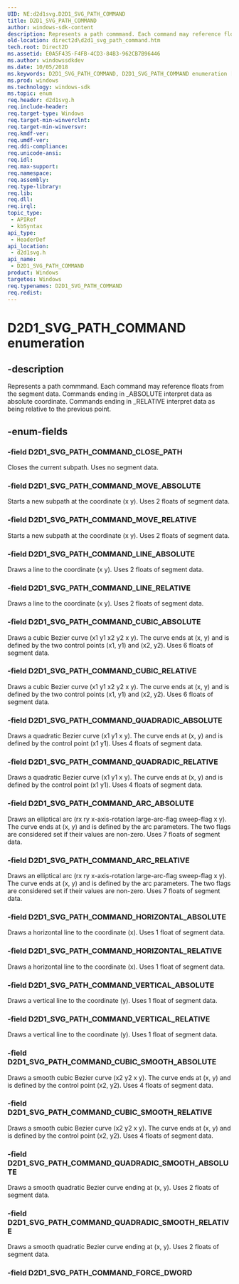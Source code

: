 ```yaml
---
UID: NE:d2d1svg.D2D1_SVG_PATH_COMMAND
title: D2D1_SVG_PATH_COMMAND
author: windows-sdk-content
description: Represents a path commmand. Each command may reference floats from the segment data. Commands ending in _ABSOLUTE interpret data as absolute coordinate. Commands ending in _RELATIVE interpret data as being relative to the previous point.
old-location: direct2d\d2d1_svg_path_command.htm
tech.root: Direct2D
ms.assetid: E0A5F435-F4FB-4CD3-84B3-962CB7B96446
ms.author: windowssdkdev
ms.date: 10/05/2018
ms.keywords: D2D1_SVG_PATH_COMMAND, D2D1_SVG_PATH_COMMAND enumeration [Direct2D], D2D1_SVG_PATH_COMMAND_ARC_ABSOLUTE, D2D1_SVG_PATH_COMMAND_ARC_RELATIVE, D2D1_SVG_PATH_COMMAND_CLOSE_PATH, D2D1_SVG_PATH_COMMAND_CUBIC_ABSOLUTE, D2D1_SVG_PATH_COMMAND_CUBIC_RELATIVE, D2D1_SVG_PATH_COMMAND_CUBIC_SMOOTH_ABSOLUTE, D2D1_SVG_PATH_COMMAND_CUBIC_SMOOTH_RELATIVE, D2D1_SVG_PATH_COMMAND_FORCE_DWORD, D2D1_SVG_PATH_COMMAND_HORIZONTAL_ABSOLUTE, D2D1_SVG_PATH_COMMAND_HORIZONTAL_RELATIVE, D2D1_SVG_PATH_COMMAND_LINE_ABSOLUTE, D2D1_SVG_PATH_COMMAND_LINE_RELATIVE, D2D1_SVG_PATH_COMMAND_MOVE_ABSOLUTE, D2D1_SVG_PATH_COMMAND_MOVE_RELATIVE, D2D1_SVG_PATH_COMMAND_QUADRADIC_ABSOLUTE, D2D1_SVG_PATH_COMMAND_QUADRADIC_RELATIVE, D2D1_SVG_PATH_COMMAND_QUADRADIC_SMOOTH_ABSOLUTE, D2D1_SVG_PATH_COMMAND_QUADRADIC_SMOOTH_RELATIVE, D2D1_SVG_PATH_COMMAND_VERTICAL_ABSOLUTE, D2D1_SVG_PATH_COMMAND_VERTICAL_RELATIVE, d2d1svg/D2D1_SVG_PATH_COMMAND, d2d1svg/D2D1_SVG_PATH_COMMAND_ARC_ABSOLUTE, d2d1svg/D2D1_SVG_PATH_COMMAND_ARC_RELATIVE, d2d1svg/D2D1_SVG_PATH_COMMAND_CLOSE_PATH, d2d1svg/D2D1_SVG_PATH_COMMAND_CUBIC_ABSOLUTE, d2d1svg/D2D1_SVG_PATH_COMMAND_CUBIC_RELATIVE, d2d1svg/D2D1_SVG_PATH_COMMAND_CUBIC_SMOOTH_ABSOLUTE, d2d1svg/D2D1_SVG_PATH_COMMAND_CUBIC_SMOOTH_RELATIVE, d2d1svg/D2D1_SVG_PATH_COMMAND_FORCE_DWORD, d2d1svg/D2D1_SVG_PATH_COMMAND_HORIZONTAL_ABSOLUTE, d2d1svg/D2D1_SVG_PATH_COMMAND_HORIZONTAL_RELATIVE, d2d1svg/D2D1_SVG_PATH_COMMAND_LINE_ABSOLUTE, d2d1svg/D2D1_SVG_PATH_COMMAND_LINE_RELATIVE, d2d1svg/D2D1_SVG_PATH_COMMAND_MOVE_ABSOLUTE, d2d1svg/D2D1_SVG_PATH_COMMAND_MOVE_RELATIVE, d2d1svg/D2D1_SVG_PATH_COMMAND_QUADRADIC_ABSOLUTE, d2d1svg/D2D1_SVG_PATH_COMMAND_QUADRADIC_RELATIVE, d2d1svg/D2D1_SVG_PATH_COMMAND_QUADRADIC_SMOOTH_ABSOLUTE, d2d1svg/D2D1_SVG_PATH_COMMAND_QUADRADIC_SMOOTH_RELATIVE, d2d1svg/D2D1_SVG_PATH_COMMAND_VERTICAL_ABSOLUTE, d2d1svg/D2D1_SVG_PATH_COMMAND_VERTICAL_RELATIVE, direct2d.d2d1_svg_path_command
ms.prod: windows
ms.technology: windows-sdk
ms.topic: enum
req.header: d2d1svg.h
req.include-header: 
req.target-type: Windows
req.target-min-winverclnt: 
req.target-min-winversvr: 
req.kmdf-ver: 
req.umdf-ver: 
req.ddi-compliance: 
req.unicode-ansi: 
req.idl: 
req.max-support: 
req.namespace: 
req.assembly: 
req.type-library: 
req.lib: 
req.dll: 
req.irql: 
topic_type:
 - APIRef
 - kbSyntax
api_type:
 - HeaderDef
api_location:
 - d2d1svg.h
api_name:
 - D2D1_SVG_PATH_COMMAND
product: Windows
targetos: Windows
req.typenames: D2D1_SVG_PATH_COMMAND
req.redist: 
---
```


# D2D1_SVG_PATH_COMMAND enumeration


## -description


Represents a path commmand. Each command may reference floats from the segment data. Commands ending in _ABSOLUTE interpret data as absolute coordinate.
        Commands ending in _RELATIVE interpret data as being relative to the previous point.


## -enum-fields




### -field D2D1_SVG_PATH_COMMAND_CLOSE_PATH

Closes the current subpath. Uses no segment data.


### -field D2D1_SVG_PATH_COMMAND_MOVE_ABSOLUTE

Starts a new subpath at the coordinate (x y). Uses 2 floats of segment data.


### -field D2D1_SVG_PATH_COMMAND_MOVE_RELATIVE

Starts a new subpath at the coordinate (x y). Uses 2 floats of segment data.


### -field D2D1_SVG_PATH_COMMAND_LINE_ABSOLUTE

Draws a line to the coordinate (x y). Uses 2 floats of segment data.


### -field D2D1_SVG_PATH_COMMAND_LINE_RELATIVE

Draws a line to the coordinate (x y). Uses 2 floats of segment data.


### -field D2D1_SVG_PATH_COMMAND_CUBIC_ABSOLUTE

Draws a cubic Bezier curve (x1 y1 x2 y2 x y). The curve ends at (x, y) and is defined by the two control points (x1, y1) and (x2, y2). Uses 6 floats of segment data.


### -field D2D1_SVG_PATH_COMMAND_CUBIC_RELATIVE

Draws a cubic Bezier curve (x1 y1 x2 y2 x y). The curve ends at (x, y) and is defined by the two control points (x1, y1) and (x2, y2). Uses 6 floats of segment data.


### -field D2D1_SVG_PATH_COMMAND_QUADRADIC_ABSOLUTE

Draws a quadratic Bezier curve (x1 y1 x y). The curve ends at (x, y) and is defined by the control point (x1 y1). Uses 4 floats of segment data.


### -field D2D1_SVG_PATH_COMMAND_QUADRADIC_RELATIVE

Draws a quadratic Bezier curve (x1 y1 x y). The curve ends at (x, y) and is defined by the control point (x1 y1). Uses 4 floats of segment data.


### -field D2D1_SVG_PATH_COMMAND_ARC_ABSOLUTE

Draws an elliptical arc (rx ry x-axis-rotation large-arc-flag sweep-flag x y). The curve ends at (x, y) and is defined by the arc parameters. The two flags are
          considered set if their values are non-zero. Uses 7 floats of segment data.


### -field D2D1_SVG_PATH_COMMAND_ARC_RELATIVE

Draws an elliptical arc (rx ry x-axis-rotation large-arc-flag sweep-flag x y). The curve ends at (x, y) and is defined by the arc parameters. The two flags are
          considered set if their values are non-zero. Uses 7 floats of segment data.


### -field D2D1_SVG_PATH_COMMAND_HORIZONTAL_ABSOLUTE

Draws a horizontal line to the coordinate (x). Uses 1 float of segment data.


### -field D2D1_SVG_PATH_COMMAND_HORIZONTAL_RELATIVE

Draws a horizontal line to the coordinate (x). Uses 1 float of segment data.


### -field D2D1_SVG_PATH_COMMAND_VERTICAL_ABSOLUTE

Draws a vertical line to the coordinate (y). Uses 1 float of segment data.


### -field D2D1_SVG_PATH_COMMAND_VERTICAL_RELATIVE

Draws a vertical line to the coordinate (y). Uses 1 float of segment data.


### -field D2D1_SVG_PATH_COMMAND_CUBIC_SMOOTH_ABSOLUTE

Draws a smooth cubic Bezier curve (x2 y2 x y). The curve ends at (x, y) and is defined by the control point (x2, y2). Uses 4 floats of segment data.


### -field D2D1_SVG_PATH_COMMAND_CUBIC_SMOOTH_RELATIVE

Draws a smooth cubic Bezier curve (x2 y2 x y). The curve ends at (x, y) and is defined by the control point (x2, y2). Uses 4 floats of segment data.


### -field D2D1_SVG_PATH_COMMAND_QUADRADIC_SMOOTH_ABSOLUTE

Draws a smooth quadratic Bezier curve ending at (x, y). Uses 2 floats of segment data.


### -field D2D1_SVG_PATH_COMMAND_QUADRADIC_SMOOTH_RELATIVE

Draws a smooth quadratic Bezier curve ending at (x, y). Uses 2 floats of segment data.


### -field D2D1_SVG_PATH_COMMAND_FORCE_DWORD


